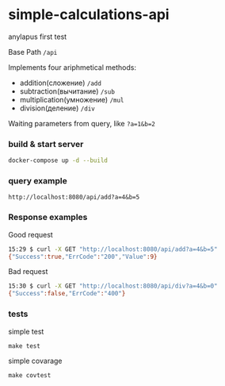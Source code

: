# simple-calculations-api
anylapus first test

Base Path `/api`

Implements four ariphmetical methods:
 * addition(сложение)  `/add`
 * subtraction(вычитание) `/sub`
 * multiplication(умножение) `/mul`
 * division(деление) `/div`

Waiting parameters from query, like `?a=1&b=2`
### build & start server
```sh
docker-compose up -d --build
```

### query example
```
http://localhost:8080/api/add?a=4&b=5

```

### Response examples
Good request
```sh
15:29 $ curl -X GET "http://localhost:8080/api/add?a=4&b=5"
{"Success":true,"ErrCode":"200","Value":9}
```
Bad request
```sh
15:30 $ curl -X GET "http://localhost:8080/api/div?a=4&b=0"
{"Success":false,"ErrCode":"400"}
```


### tests
simple test

```
make test
```

simple covarage
```
make covtest
```
